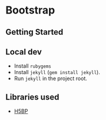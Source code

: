 # Bootstrap

## Getting Started

## Local dev

* Install `rubygems`
* Install `jekyll` (`gem install jekyll`).
* Run `jekyll` in the project root.

## Libraries used

* [H5BP](https://github.com/h5bp/html5-boilerplate)
